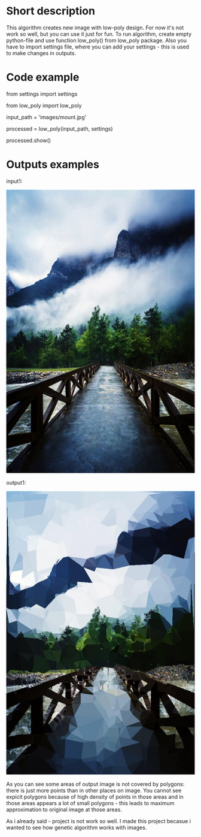 # Short description

This algorithm creates new image with low-poly design.
For now it's not work so well, but you can use it just for fun.
To run algorithm, create empty python-file and use function low_poly() from low_poly package.
Also you have to import settings file, where you can add your settings - this is used to make changes in outputs.

# Code example

from settings import settings

from low_poly import low_poly

input_path = 'images/mount.jpg'

processed = low_poly(input_path, settings)

processed.show()


# Outputs examples

input1:

![mountains](https://github.com/JohnMikhailov/low_poly_genetic/raw/master/images/mount.jpg)

output1:

![mountains low poly](https://github.com/JohnMikhailov/low_poly_genetic/raw/master/outputs/mount.jpg)

As you can see some areas of output image is not covered by polygons: there is just more points than in other places on image.
You cannot see expicit polygons because of high density of points in those areas and in those areas appears a lot of small polygons - this leads to maximum approximation to original image at those areas.

As i already said - project is not work so well.
I made this project becasue i wanted to see how genetic algorithm works with images.
